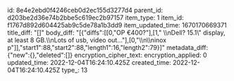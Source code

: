 id: 8e4e2ebd0f4246ceb0d2ec155d3277d4
parent_id: d203be2d36e74b2bbe5c619ec2b97157
item_type: 1
item_id: f1767d892d604425ab9c5de78a1b3dd9
item_updated_time: 1670170669371
title_diff: "[]"
body_diff: "[{\"diffs\":[[0,\"OP €400?\"],[1,\" \\\nDell? 15.1\\\" display, at least 8 GB.\\\nLots of usb, video out...\"],[0,\"\\\n\\\ninox p\"]],\"start1\":88,\"start2\":88,\"length1\":16,\"length2\":79}]"
metadata_diff: {"new":{},"deleted":[]}
encryption_cipher_text: 
encryption_applied: 0
updated_time: 2022-12-04T16:24:10.425Z
created_time: 2022-12-04T16:24:10.425Z
type_: 13